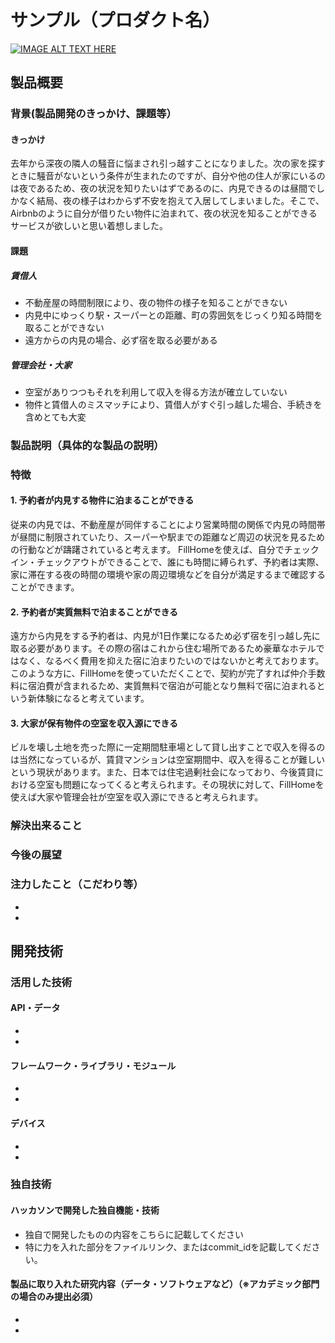 # サンプル（プロダクト名）

[![IMAGE ALT TEXT HERE](https://jphacks.com/wp-content/uploads/2023/07/JPHACKS2023_ogp.png)](https://www.youtube.com/watch?v=yYRQEdfGjEg)

## 製品概要
### 背景(製品開発のきっかけ、課題等）
#### きっかけ
去年から深夜の隣人の騒音に悩まされ引っ越すことになりました。次の家を探すときに騒音がないという条件が生まれたのですが、自分や他の住人が家にいるのは夜であるため、夜の状況を知りたいはずであるのに、内見できるのは昼間でしかなく結局、夜の様子はわからず不安を抱えて入居してしまいました。そこで、Airbnbのように自分が借りたい物件に泊まれて、夜の状況を知ることができるサービスが欲しいと思い着想しました。

#### 課題
##### 賃借人
* 不動産屋の時間制限により、夜の物件の様子を知ることができない
* 内見中にゆっくり駅・スーパーとの距離、町の雰囲気をじっくり知る時間を取ることができない
* 遠方からの内見の場合、必ず宿を取る必要がある
##### 管理会社・大家
* 空室がありつつもそれを利用して収入を得る方法が確立していない
* 物件と賃借人のミスマッチにより、賃借人がすぐ引っ越した場合、手続きを含めとても大変

### 製品説明（具体的な製品の説明）
### 特徴
#### 1. 予約者が内見する物件に泊まることができる
従来の内見では、不動産屋が同伴することにより営業時間の関係で内見の時間帯が昼間に制限されていたり、スーパーや駅までの距離など周辺の状況を見るための行動などが躊躇されていると考えます。
FillHomeを使えば、自分でチェックイン・チェックアウトができることで、誰にも時間に縛られず、予約者は実際、家に滞在する夜の時間の環境や家の周辺環境などを自分が満足するまで確認することができます。

#### 2. 予約者が実質無料で泊まることができる
遠方から内見をする予約者は、内見が1日作業になるため必ず宿を引っ越し先に取る必要があります。その際の宿はこれから住む場所であるため豪華なホテルではなく、なるべく費用を抑えた宿に泊まりたいのではないかと考えております。このような方に、FillHomeを使っていただくことで、契約が完了すれば仲介手数料に宿泊費が含まれるため、実質無料で宿泊が可能となり無料で宿に泊まれるという新体験になると考えています。

#### 3. 大家が保有物件の空室を収入源にできる
ビルを壊し土地を売った際に一定期間駐車場として貸し出すことで収入を得るのは当然になっているが、賃貸マンションは空室期間中、収入を得ることが難しいという現状があります。また、日本では住宅過剰社会になっており、今後賃貸における空室も問題になってくると考えられます。その現状に対して、FillHomeを使えば大家や管理会社が空室を収入源にできると考えられます。

### 解決出来ること
### 今後の展望
### 注力したこと（こだわり等）
* 
* 

## 開発技術
### 活用した技術
#### API・データ
* 
* 

#### フレームワーク・ライブラリ・モジュール
* 
* 

#### デバイス
* 
* 

### 独自技術
#### ハッカソンで開発した独自機能・技術
* 独自で開発したものの内容をこちらに記載してください
* 特に力を入れた部分をファイルリンク、またはcommit_idを記載してください。

#### 製品に取り入れた研究内容（データ・ソフトウェアなど）（※アカデミック部門の場合のみ提出必須）
* 
* 
